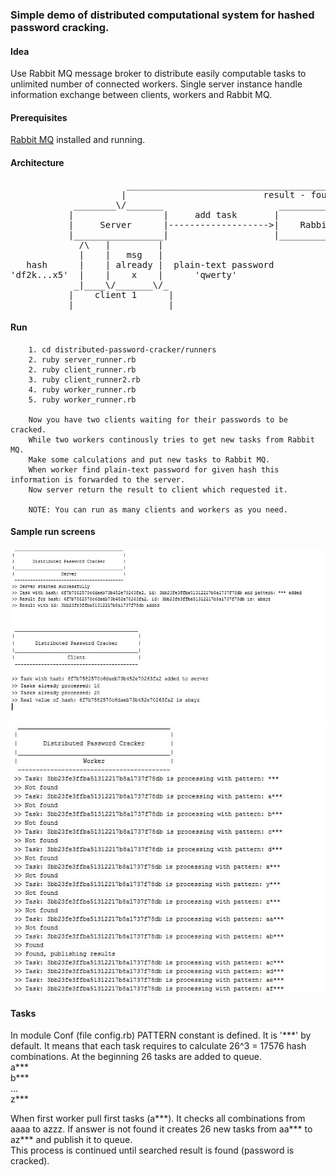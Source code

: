 ### Simple demo of distributed computational system for hashed password cracking.

#### Idea 
Use Rabbit MQ message broker to distribute easily computable tasks to unlimited number of connected workers.
Single server instance handle information exchange between clients, workers and Rabbit MQ.


#### Prerequisites
[Rabbit MQ](https://www.rabbitmq.com/download.html) installed and running.

    
    
#### Architecture
<pre>
                      _____________________________________________________________________
                     |                          result - found                             |
            ________\/_______                      _________________                       |
           |                 |     add task       |                 |<----------------> worker 1
           |     Server      |------------------->|    Rabbit MQ    |          ....
           |_________________|                    |_________________|<----------------> worker n
             /\   |         |
             |    |   msg   |
   hash      |    | already |  plain-text password
'df2k...x5'  |    |    x    |      'qwerty'
            _|____\/_______\/_
           |    client 1      |
           |__________________|
</pre>

    
#### Run
        1. cd distributed-password-cracker/runners
        2. ruby server_runner.rb
        2. ruby client_runner.rb
        3. ruby client_runner2.rb
        4. ruby worker_runner.rb
        5. ruby worker_runner.rb
        
        Now you have two clients waiting for their passwords to be cracked. 
        While two workers continously tries to get new tasks from Rabbit MQ.
        Make some calculations and put new tasks to Rabbit MQ.
        When worker find plain-text password for given hash this information is forwarded to the server.
        Now server return the result to client which requested it.
        
        NOTE: You can run as many clients and workers as you need.
         
         
              
#### Sample run screens

![Server screen](res/server.jpg)
![Client screen](res/client.jpg)
![Worker screen](res/worker.jpg)
![Worker screen](res/worker_found.jpg)

#### Tasks
In module Conf (file config.rb) PATTERN constant is defined. It is '\*\*\*' by default.
It means that each task requires to calculate 26^3 = 17576 hash combinations. At the beginning 26 tasks are added to queue.
<br/>
a\*\*\*<br/>
b\*\*\*<br/>
...<br/>
z\*\*\*<br />

When first worker pull first tasks (a\*\*\*). It checks all combinations from aaaa to azzz.
If answer is not found it creates 26 new tasks from aa*** to az*** and publish it to queue.<br/>
This process is continued until searched result is found (password is cracked).
